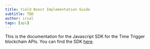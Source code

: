```yaml
---
title: Yield Boost Implementation Guide
subtitle: TBD
author: irsal
tags: [api]
---
```


This is the documentation for the Javascript SDK for the Time Trigger blockchain APIs. You can find the SDK [here](https://github.com/OAK-Foundation/OAK-JS-SDK).